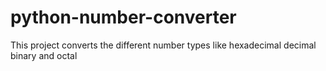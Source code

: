 # python-number-converter
This project converts the different number types like hexadecimal decimal binary and octal

